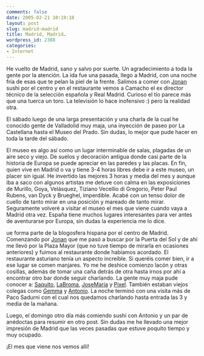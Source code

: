 ```yaml
---
comments: false
date: 2005-02-21 10:19:18
layout: post
slug: madrid-madrid
title: Madrid, Madrid…
wordpress_id: 2308
categories:
- Internet
---
```


He vuelto de Madrid, sano y salvo por suerte. Un agradecimiento a toda la gente por la atención. La ida fue una pasada, llego a Madrid, con una noche fría de esas que te pelan la piel de la frente. Salimos a comer con [Jonan](http://www.pixelydixel.com) sushi por el centro y en el restaurante vemos a Camacho el ex director técnico de la selección española y Real Madrid. Curioso el tío parece más que una tuerca un toro. La televisión lo hace inofensivo :) pero la realidad otra.





El sábado luego de una larga presentación y una charla de la cual he conocido gente de Valladolid muy maja, una inyección de paseo por La Castellana hasta el Museo del Prado. Sin dudas, lo mejor que pude hacer en toda la tarde del sábado.





El museo es algo así como un lugar interminable de salas, plagadas de un aire seco y viejo. De suelos y decoración antigua donde casi parte de la historia de Europa se puede apreciar en las paredes y las placas. En fin, quien vive en Madrid o va y tiene 3-4 horas libres debe ir a este museo, un placer sin igual. He invertido las mejores 3 horas y media del mes y aunque iba a saco con algunos artistas me detuve con calma en las exposiciones de Murillo, Goya, Velásquez, Tiziano Vecellio di Gregorio, Peter Paul Rubens, van Dyck y Brueghel, imperdible. Acabé con un tenso dolor de cuello de tanto mirar en una posición y mareado de tanto mirar. Seguramente volveré a visitar el museo el mes que viene cuando vaya a Madrid otra vez. España tiene muchos lugares interesantes para ver antes de aventurarse por Europa, sin dudas la experiencia me lo dice.





ue forma parte de la blogosfera hispana por el centro de Madrid. Comenzando por [Jonan](http://www.pixelydixel.com) que me pasó a buscar por la Puerta del Sol y de ahí me llevó por la Plaza Mayor (que no tuve tiempo de mirarla en ocasiones anteriores) y fuimos al restaurante donde habíamos acordado. El restaurante asturiano tenía un aspecto increíble. Si queréis comer bien, ir a ese lugar se comen manjares. Yo me he deshice comienzo lacón y otras cosillas, además de tomar una caña detrás de otra hasta irnos por ahí a encontrar otro bar donde seguir charlando. La gente muy maja pude conocer a: [Saquito](http://www.saquitoblog.azorhosting.com/), [LaBroma](http://www.labroma.tk/), [JoseMaría](http://www.josemariasotomayor.net/) y [Pixel](http://www.pixelydixel.com). También estaban viejos colegas como [Gemma](http://www.tintachina.com) y [Antonio](http://www.caspa.tv). La noche terminó con una visita más de Paco Sadurni con el cual nos quedamos charlando hasta entrada las 3 y media de la mañana.





Luego, el domingo otro día más comiendo sushi con Antonio y un par de anédoctas para resumir en otro post. Sin dudas me he llevado una mejor impresión de Madrid que las veces pasadas que estuve poquito tiempo y muy ocupado.





¡El mes que viene nos vemos allí!




 
